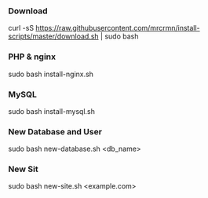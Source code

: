 ### Download
curl -sS https://raw.githubusercontent.com/mrcrmn/install-scripts/master/download.sh | sudo bash

### PHP & nginx
sudo bash install-nginx.sh

### MySQL
sudo bash install-mysql.sh

### New Database and User
sudo bash new-database.sh <db_name>

### New Sit
sudo bash new-site.sh <example.com>
